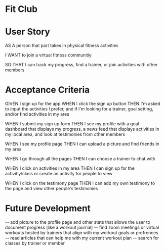 # Fit Club

# User Story

AS A person that part takes in physical fitness activities

I WANT to join a virtual fitness communitiy 

SO THAT I can track my progress, find a trainer, or join activities with other members

# Acceptance Criteria

GIVEN I sign up for the app
WHEN I click the sign up button
THEN I'm asked to input the activities I prefer, and if I'm looking for a trainer, goal setting, and/or
find activities in my area

WHEN I submit my sign up form 
THEN I see my profile with a goal dashboard that displays my progress, a news feed that displays activities 
in my local area, and look at testimonies from other members

WHEN I see my profile page
THEN I can upload a picture and find friends in my area

WHEN I go through all the pages
THEN I can choose a trainer to chat with

WHEN I click on activities in my area 
THEN I can sign up for the activitiy/class or create an activity for people to view

WHEN I click on the testimony page
THEN I can add my own testimony to the page and view other people's testimonies

# Future Development

-- add picture to the profile page and other stats that allows the user to document progress (like a workout journal)
-- find zoom meetings or virtual workouts hosted by trainers that align with my workout goals or prefrences 
-- read articles that can help me with my current workout plan
-- search for classes by trainer or member